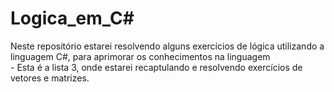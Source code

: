 # Logica_em_C#
Neste repositório estarei resolvendo alguns exercícios de lógica utilizando a linguagem C#, para aprimorar os conhecimentos na linguagem
<br>- Esta é a lista 3, onde estarei recaptulando e resolvendo exercícios de vetores e matrizes.
